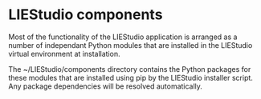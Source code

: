 # LIEStudio components

Most of the functionality of the LIEStudio application is arranged as a
number of independant Python modules that are installed in the LIEStudio
virtual environment at installation.

The ~/LIEStudio/components directory contains the Python packages for 
these modules that are installed using pip by the LIEStudio installer
script. Any package dependencies will be resolved automatically.
